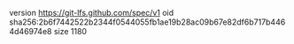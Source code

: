 version https://git-lfs.github.com/spec/v1
oid sha256:2b6f7442522b2344f0544055fb1ae19b28ac09b67e82df6b717b4464d46974e8
size 1180
